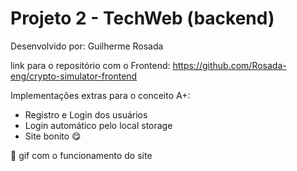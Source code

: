 # Projeto 2 - TechWeb (backend)

Desenvolvido por: Guilherme Rosada

link para o repositório com o Frontend: https://github.com/Rosada-eng/crypto-simulator-frontend

Implementações extras para o conceito A+:

- Registro e Login dos usuários
- Login automático pelo local storage
- Site bonito 😋

🚧 gif com o funcionamento do site
